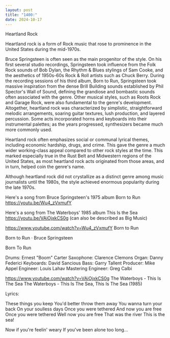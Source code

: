 ```yaml
---
layout: post
title: "1400:"
date: 2024-10-17
---
```


Heartland Rock

Heartland rock is a form of Rock music that rose to prominence in the United States during the mid-1970s.

Bruce Springsteen is often seen as the main progenitor of the style. On his first several studio recordings, Springsteen took influence from the Folk Rock sounds of Bob Dylan, the Rhythm & Blues stylings of Sam Cooke, and the aesthetics of 1950s-60s Rock & Roll artists such as Chuck Berry. During the recording sessions of his third album, Born to Run, Springsteen took massive inspiration from the dense Brill Building sounds established by Phil Spector's Wall of Sound, defining the grandiose and bombastic sounds often associated with the genre. Other musical styles, such as Roots Rock and Garage Rock, were also fundamental to the genre's development. Altogether, heartland rock was characterized by simplistic, straightforward melodic arrangements, soaring guitar textures, lush production, and layered percussion. Some acts incorporated horns and keyboards into their instrumental palettes; as the years progressed, synthesizers became much more commonly used.

Heartland rock often emphasizes social or communal lyrical themes, including economic hardship, drugs, and crime. This gave the genre a much wider working-class appeal compared to other rock styles at the time. This marked especially true in the Rust Belt and Midwestern regions of the United States, as most heartland rock acts originated from those areas, and in turn, helped coin the genre's name.

Although heartland rock did not crystallize as a distinct genre among music journalists until the 1980s, the style achieved enormous popularity during the late 1970s.

Here's a song from Bruce Springsteen's 1975 album Born to Run 
https://youtu.be/Wu4_zVxmufY

Here's a song from The Waterboys' 1985 album This Is the Sea 
https://youtu.be/VAiOjxkCS0g (can also be described as Big Music)

https://www.youtube.com/watch?v=Wu4_zVxmufY
Born to Run

Born to Run · Bruce Springsteen

Born To Run



Drums: Ernest "Boom" Carter
Saxophone: Clarence Clemons
Organ: Danny Federici
Keyboards: David Sancious
Bass: Garry Tallent
Producer: Mike Appel
Engineer: Louis Lahav
Mastering  Engineer: Greg Calbi


https://www.youtube.com/watch?v=VAiOjxkCS0g
The Waterboys - This Is The Sea
The Waterboys - This Is The Sea, This Is The Sea (1985)

Lyrics:

These things you keep
You'd better throw them away
You wanna turn your back
On your soulless days
Once you were tethered
And now you are free
Once you were tethered
Well now you are free
That was the river
This is the sea!

Now if you're feelin' weary
If you've been alone too long...
